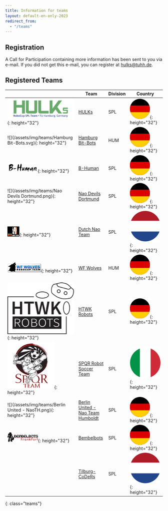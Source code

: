 ```yaml
---
title: Information for teams
layout: default-en-only-2023
redirect_from:
  - "/teams"
---
```


## Registration

A Call for Participation containing more information has been sent to you via e-mail.
If you did not get this e-mail, you can register at [hulks@tuhh.de](mailto:hulks@tuhh.de).

## Registered Teams

|                                                                 | Team                                                                                               | Division | Country                                        |
| --------------------------------------------------------------- | -------------------------------------------------------------------------------------------------- | -------- | ---------------------------------------------- |
| ![](/assets/img/teams/HULKs.svg){: height="32"}                 | [HULKs](https://hulks.de)                                                                          | SPL      | ![DE](/assets/img/flags/de.svg){: height="32"} |
| ![](/assets/img/teams/Hamburg Bit-Bots.svg){: height="32"}      | [Hamburg Bit-Bots](http://bit-bots.de)                                                             | HUM      | ![DE](/assets/img/flags/de.svg){: height="32"} |
| ![](/assets/img/teams/B-Human.png){: height="32"}               | [B-Human](https://www.b-human.de)                                                                  | SPL      | ![DE](/assets/img/flags/de.svg){: height="32"} |
| ![](/assets/img/teams/Nao Devils Dortmund.png){: height="32"}   | [Nao Devils Dortmund](https://naodevils.de/)                                                       | SPL      | ![DE](/assets/img/flags/de.svg){: height="32"} |
| ![](/assets/img/teams/DNT_logo.png){: height="32"}              | [Dutch Nao Team](http://www.dutchnaoteam.nl)                                                       | SPL      | ![NL](/assets/img/flags/nl.svg){: height="32"} |
| ![](/assets/img/teams/wolves.png){: height="32"}                | [WF Wolves](http://www.wf-wolves.de)                                                               | HUM      | ![DE](/assets/img/flags/de.svg){: height="32"} |
| ![](/assets/img/teams/HTWK.svg){: height="32"}                  | [HTWK Robots](http://www.htwk-robots.de)                                                           | SPL      | ![DE](/assets/img/flags/de.svg){: height="32"} |
| ![](/assets/img/teams/spqr.png){: height="32"}                  | [SPQR Robot Soccer Team](http://spqr.diag.uniroma1.it/)                                            | SPL      | ![IT](/assets/img/flags/it.svg){: height="32"} |
| ![](/assets/img/teams/Berlin United - NaoTH.png){: height="32"} | [Berlin United - Nao Team Humboldt](http://naoth.de)                                               | SPL      | ![DE](/assets/img/flags/de.svg){: height="32"} |
| ![](/assets/img/teams/Bembelbots.png){: height="32"}            | [Bembelbots](https://www.jrl.cs.uni-frankfurt.de/web/robocup)                                      | SPL      | ![DE](/assets/img/flags/de.svg){: height="32"} |
|                                                                 | [Tilburg-CoDeRs](https://www.tilburguniversity.edu/about/schools/tshd/departments/dca/lab/air-lab) | SPL      | ![DE](/assets/img/flags/nl.svg){: height="32"} |

{: class="teams"}
